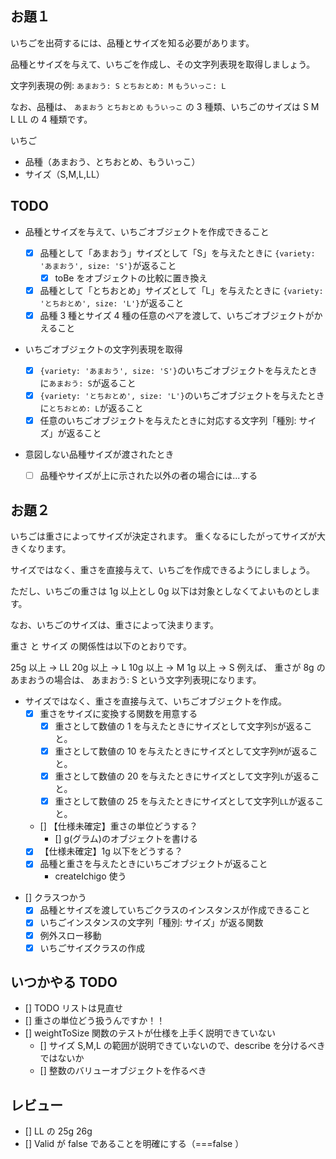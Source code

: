 ## お題１

いちごを出荷するには、品種とサイズを知る必要があります。

品種とサイズを与えて、いちごを作成し、その文字列表現を取得しましょう。

文字列表現の例: `あまおう: S` `とちおとめ: M` `もういっこ: L`

なお、品種は、 `あまおう` `とちおとめ` `もういっこ` の 3 種類、いちごのサイズは S M L LL の 4 種類です。

いちご

- 品種（あまおう、とちおとめ、もういっこ）
- サイズ（S,M,L,LL）

## TODO

- 品種とサイズを与えて、いちごオブジェクトを作成できること

  - [x] 品種として「あまおう」サイズとして「S」を与えたときに `{variety: 'あまおう', size: 'S'}`が返ること
    - [x] toBe をオブジェクトの比較に置き換え
  - [x] 品種として「とちおとめ」サイズとして「L」を与えたときに `{variety: 'とちおとめ', size: 'L'}`が返ること
  - [x] 品種 3 種とサイズ 4 種の任意のペアを渡して、いちごオブジェクトがかえること

- いちごオブジェクトの文字列表現を取得

  - [x] `{variety: 'あまおう', size: 'S'}`のいちごオブジェクトを与えたときに`あまおう: S`が返ること
  - [x] `{variety: 'とちおとめ', size: 'L'}`のいちごオブジェクトを与えたときに`とちおとめ: L`が返ること
  - [x] 任意のいちごオブジェクトを与えたときに対応する文字列「種別: サイズ」が返ること

- 意図しない品種サイズが渡されたとき
  - [ ] 品種やサイズが上に示された以外の者の場合には...する

## お題２

いちごは重さによってサイズが決定されます。
重くなるにしたがってサイズが大きくなります。

サイズではなく、重さを直接与えて、いちごを作成できるようにしましょう。

ただし、いちごの重さは 1g 以上とし 0g 以下は対象としなくてよいものとします。

なお、いちごのサイズは、重さによって決まります。

重さ と サイズ の関係性は以下のとおりです。

25g 以上 → LL
20g 以上 → L
10g 以上 → M
1g 以上 → S
例えば、 重さが 8g の あまおうの場合は、 あまおう: S という文字列表現になります。

- サイズではなく、重さを直接与えて、いちごオブジェクトを作成。
  - [x] 重さをサイズに変換する関数を用意する
    - [x] 重さとして数値の 1 を与えたときにサイズとして文字列`S`が返ること。
    - [x] 重さとして数値の 10 を与えたときにサイズとして文字列`M`が返ること。
    - [x] 重さとして数値の 20 を与えたときにサイズとして文字列`L`が返ること。
    - [x] 重さとして数値の 25 を与えたときにサイズとして文字列`LL`が返ること。
  - [] 【仕様未確定】重さの単位どうする？
    - [] g(グラム)のオブジェクトを書ける
  - [x] 【仕様未確定】1g 以下をどうする？
  - [x] 品種と重さを与えたときにいちごオブジェクトが返ること
    - createIchigo 使う

* [] クラスつかう
  - [x] 品種とサイズを渡していちごクラスのインスタンスが作成できること
  - [x] いちごインスタンスの文字列「種別: サイズ」が返る関数
  - [x] 例外スロー移動
  - [x] いちごサイズクラスの作成

## いつかやる TODO

- [] TODO リストは見直せ
- [] 重さの単位どう扱うんですか！！
- [] weightToSize 関数のテストが仕様を上手く説明できていない
  - [] サイズ S,M,L の範囲が説明できていないので、describe を分けるべきではないか
  - [] 整数のバリューオブジェクトを作るべき

## レビュー

- [] LL の 25g 26g
- [] Valid が false であることを明確にする（===false ）

